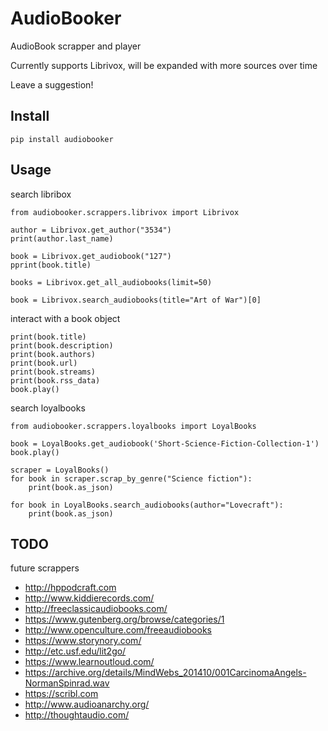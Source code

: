 # AudioBooker

AudioBook scrapper and player

Currently supports Librivox, will be expanded with more sources over time

Leave a suggestion!

## Install

    pip install audiobooker
    
## Usage

search libribox

    from audiobooker.scrappers.librivox import Librivox
    
    author = Librivox.get_author("3534")
    print(author.last_name)
    
    book = Librivox.get_audiobook("127")
    pprint(book.title)
    
    books = Librivox.get_all_audiobooks(limit=50)    
    
    book = Librivox.search_audiobooks(title="Art of War")[0]

interact with a book object
  
    print(book.title)
    print(book.description)
    print(book.authors)
    print(book.url)
    print(book.streams)
    print(book.rss_data)
    book.play()

search loyalbooks

    from audiobooker.scrappers.loyalbooks import LoyalBooks

    book = LoyalBooks.get_audiobook('Short-Science-Fiction-Collection-1')
    book.play()
    
    scraper = LoyalBooks()
    for book in scraper.scrap_by_genre("Science fiction"):
        print(book.as_json)
        
    for book in LoyalBooks.search_audiobooks(author="Lovecraft"):
        print(book.as_json)


## TODO

future scrappers

* http://hppodcraft.com
* http://www.kiddierecords.com/
* http://freeclassicaudiobooks.com/
* https://www.gutenberg.org/browse/categories/1
* http://www.openculture.com/freeaudiobooks
* https://www.storynory.com/
* http://etc.usf.edu/lit2go/
* https://www.learnoutloud.com/
* https://archive.org/details/MindWebs_201410/001CarcinomaAngels-NormanSpinrad.wav
* https://scribl.com
* http://www.audioanarchy.org/
* http://thoughtaudio.com/
